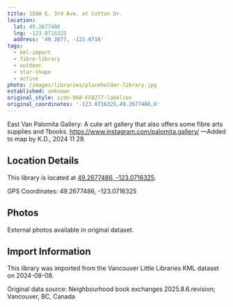 ```yaml
---
title: 1580 E. 3rd Ave. at Cotton Dr.
location:
  lat: 49.2677486
  lng: -123.0716325
  address: '49.2677, -123.0716'
tags:
  - kml-import
  - fibre-library
  - outdoor
  - star-shape
  - active
photo: /images/libraries/placeholder-library.jpg
established: unknown
original_style: icon-960-FF8277-labelson
original_coordinates: '-123.0716325,49.2677486,0'
---
```

East Van Palomita Gallery:
A cute art gallery that also offers some fibre arts supplies and ?books. https://www.instagram.com/palomita.gallery/
—Added to map by K.D., 2024 11 29.

## Location Details

This library is located at [49.2677486, -123.0716325](https://www.google.com/maps?q=49.2677486,-123.0716325).

GPS Coordinates: 49.2677486, -123.0716325

## Photos

External photos available in original dataset.

## Import Information

This library was imported from the Vancouver Little Libraries KML dataset on 2024-08-08.

Original data source: Neighbourhood book exchanges 2025.8.6.revision; Vancouver, BC, Canada

